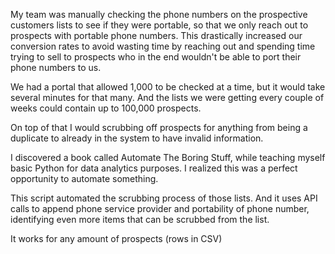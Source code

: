 My team was manually checking the phone numbers on the prospective customers lists to see if they were portable, so that we only reach out to prospects with portable phone numbers. This drastically increased our conversion rates to avoid wasting time by reaching out and spending time trying to sell to prospects who in the end wouldn't be able to port their phone numbers to us. 

We had a portal that allowed 1,000 to be checked at a time, but it would take several minutes for that many. And the lists we were getting every couple of weeks could contain up to 100,000 prospects. 

On top of that I would scrubbing off prospects for anything from being a duplicate to already in the system to have invalid information. 

I discovered a book called Automate The Boring Stuff, while teaching myself basic Python for data analytics purposes. I realized this was a perfect opportunity to automate something. 

This script automated the scrubbing process of those lists. And it uses API calls to append phone service provider and portability of phone number, identifying even more items that can be scrubbed from the list. 

It works for any amount of prospects (rows in CSV)
